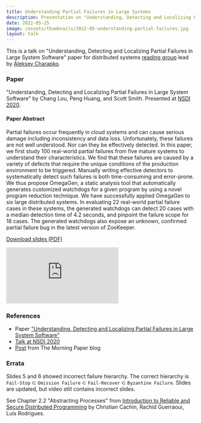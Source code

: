 ```yaml
---
title: Understanding Partial Failures in Large Systems
description: Presentation on "Understanding, Detecting and Localizing Partial Failures in Large System Software" paper for distributed systems reading group.
date: 2022-05-25
image: /assets/thumbnails/2022-05-understanding-partial-failures.jpg
layout: talk
---
```


This is a talk on "Understanding, Detecting and Localizing Partial Failures in Large System Software" 
paper for distributed systems [reading group](http://charap.co/category/reading-group/) 
lead by [Aleksey Charapko](https://twitter.com/AlekseyCharapko). 

### Paper
"Understanding, Detecting and Localizing Partial Failures in Large System Software" 
by Chang Lou, Peng Huang, and Scott Smith. Presented at [NSDI 2020](https://www.usenix.org/conference/nsdi20/presentation/lou).

#### Paper Abstract
Partial failures occur frequently in cloud systems and can cause serious damage including 
inconsistency and data loss. Unfortunately, these failures are not well understood. 
Nor can they be effectively detected. In this paper, we first study 100 real-world partial 
failures from five mature systems to understand their characteristics. We find that 
these failures are caused by a variety of defects that require the unique conditions 
of the production environment to be triggered. Manually writing effective detectors 
to systematically detect such failures is both time-consuming and error-prone. 
We thus propose OmegaGen, a static analysis tool that automatically generates 
customized watchdogs for a given program by using a novel program reduction 
technique. We have successfully applied OmegaGen to six large distributed systems. 
In evaluating 22 real-world partial failure cases in these systems, the generated 
watchdogs can detect 20 cases with a median detection time of 4.2 seconds, and 
pinpoint the failure scope for 18 cases. The generated watchdogs also expose an 
unknown, confirmed partial failure bug in the latest version of ZooKeeper.

[Download slides (PDF)](/assets/talks/2022-05-understanding-partial-failures.pdf)

<script async class="speakerdeck-embed" data-id="5355625a35c6442ba13defb06ff3f5d5" data-ratio="1.77777777777778" src="//speakerdeck.com/assets/embed.js"></script>

<div class="video-container">
<iframe src="https://www.youtube.com/embed/LACafAXKQ4Y" loading="lazy" frameborder="0" allowfullscreen></iframe>
</div>

### References
 - Paper ["Understanding, Detecting and Localizing Partial Failures in Large System Software"](https://www.usenix.org/conference/nsdi20/presentation/lou)
 - [Talk at NSDI 2020](https://youtu.be/FZj_5fNZfcI)
 - [Post](https://blog.acolyer.org/2020/03/16/omega-gen/) from The Morning Paper blog


### Errata
Slides 5 and 6 showed incorrect failure hierarchy.
The correct hierarchy is ```Fail-Stop``` ⊂ ```Omission Failure``` ⊂ ```Fail-Recover``` ⊂ ```Byzantine Failure```. 
Slides are updated, but video still contains incorrect slides.

See Chapter 2.2 "Abstracting Processes" from 
[Introduction to Reliable and Secure Distributed Programming](https://www.distributedprogramming.net/) by Christian Cachin, Rachid Guerraoui, Luís Rodrigues.

